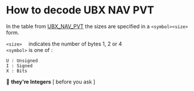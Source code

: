 # How to decode UBX NAV PVT
In the table from [UBX_NAV_PVT](UBX_NAV_PVT.md) the sizes are specified in a `<symbol><size>` form.

`<size>  ` indicates the number of bytes 1, 2 or 4\
`<symbol>` is one of :
```
U : Unsigned
I : Signed
X : Bits
```
📌 **they're Integers** \[ before you ask \]

